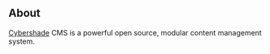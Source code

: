 About
-----
[Cybershade](http://cybersha.de/) CMS is a powerful open source, modular content management system.
